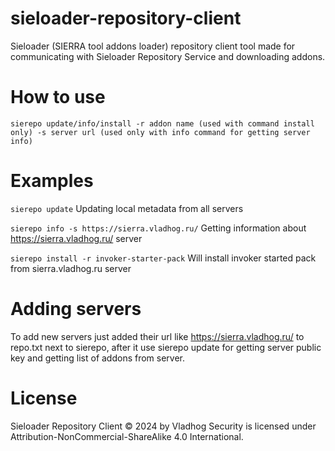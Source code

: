 # sieloader-repository-client
Sieloader (SIERRA tool addons loader) repository client tool made for communicating with Sieloader Repository Service and downloading addons.

# How to use

```sierepo update/info/install -r addon name (used with command install only) -s server url (used only with info command for getting server info)```
# Examples
```sierepo update```
Updating local metadata from all servers 

```sierepo info -s https://sierra.vladhog.ru/```
Getting information about https://sierra.vladhog.ru/ server

```sierepo install -r invoker-starter-pack```
Will install invoker started pack from sierra.vladhog.ru server

# Adding servers 
To add new servers just added their url like https://sierra.vladhog.ru/ to repo.txt next to sierepo, after it use sierepo update for getting server public key and getting list of addons from server.

# License
Sieloader Repository Client © 2024 by Vladhog Security is licensed under Attribution-NonCommercial-ShareAlike 4.0 International.